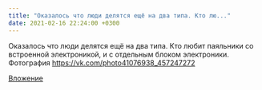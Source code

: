 ```yaml
---
title: "Оказалось что люди делятся ещё на два типа. Кто лю..."
date: 2021-02-16 22:24:00 +0300
---
```


Оказалось что люди делятся ещё на два типа. Кто любит паяльники со встроенной электроникой, и с отдельным блоком электроники.
Фотография
https://vk.com/photo41076938_457247272

[Вложение](https://vk.com/photo41076938_457247272)
